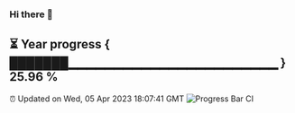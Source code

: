 ### Hi there 👋
⏳ Year progress { ███████▁▁▁▁▁▁▁▁▁▁▁▁▁▁▁▁▁▁▁▁▁▁▁ } 25.96 %
---
⏰ Updated on Wed, 05 Apr 2023 18:07:41 GMT
![Progress Bar CI](https://github.com/Moyi321/Moyi321/workflows/Progress%20Bar%20CI/badge.svg)
